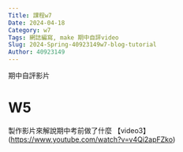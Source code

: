 ```yaml
---
Title: 課程w7
Date: 2024-04-18 
Category: w7
Tags: 網誌編寫, make 期中自評video
Slug: 2024-Spring-40923149w7-blog-tutorial
Author: 40923149
---
```


期中自評影片

<!-- PELICAN_END_SUMMARY -->

# W5
製作影片來解說期中考前做了什麼
【video3】(https://www.youtube.com/watch?v=v4Qi2apFZko)